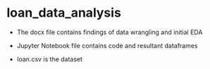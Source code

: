 # loan_data_analysis

- The docx file contains findings of data wrangling and initial EDA 

- Jupyter Notebook file contains code and resultant dataframes
 
- loan.csv is the dataset
